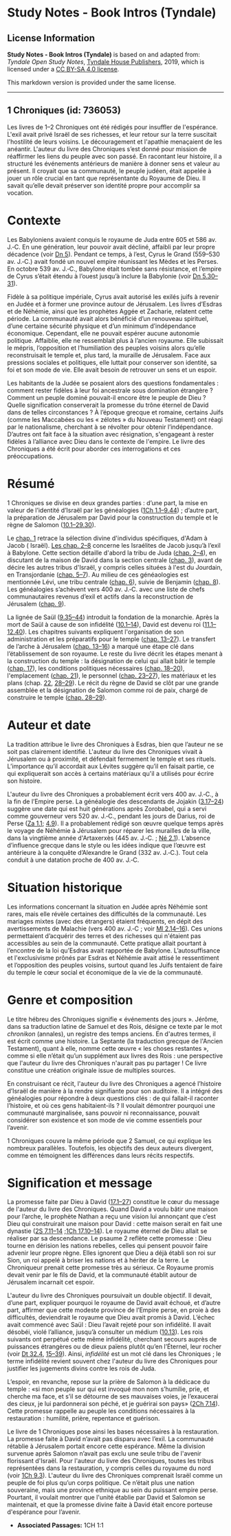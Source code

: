 # Study Notes - Book Intros (Tyndale)

## License Information

**Study Notes - Book Intros (Tyndale)** is based on and adapted from: _Tyndale Open Study Notes_, [Tyndale House Publishers](https://tyndaleopenresources.com/), 2019, which is licensed under a [CC BY-SA 4.0 license](https://creativecommons.org/licenses/by-sa/4.0/legalcode.en).

This markdown version is provided under the same license.



--------------------------------

## 1 Chroniques (id: 736053)

Les livres de 1–2 Chroniques ont été rédigés pour insuffler de l'espérance. L'exil avait privé Israël de ses richesses, et leur retour sur la terre suscitait l'hostilité de leurs voisins. Le découragement et l'apathie menaçaient de les anéantir. L'auteur du livre des Chroniques s’est donné pour mission de réaffirmer les liens du peuple avec son passé. En racontant leur histoire, il a structuré les événements antérieurs de manière à donner sens et valeur au présent. Il croyait que sa communauté, le peuple judéen, était appelée à jouer un rôle crucial en tant que représentante du Royaume de Dieu. Il savait qu’elle devait préserver son identité propre pour accomplir sa vocation.

Contexte
========

Les Babyloniens avaient conquis le royaume de Juda entre 605 et 586 av. J.‑C. En une génération, leur pouvoir avait décliné, affaibli par leur propre décadence (voir [Dn 5](https://ref.ly/Dan5:1-Dan5:31)). Pendant ce temps, à l’est, Cyrus le Grand (559–530 av. J.‑C.) avait fondé un nouvel empire réunissant les Mèdes et les Perses. En octobre 539 av. J.‑C., Babylone était tombée sans résistance, et l’empire de Cyrus s’était étendu à l’ouest jusqu’à inclure la Babylonie (voir [Dn 5\.30–31](https://ref.ly/Dan5:30-Dan5:31)).

Fidèle à sa politique impériale, Cyrus avait autorisé les exilés juifs à revenir en Judée et à former une province autour de Jérusalem. Les livres d’Esdras et de Néhémie, ainsi que les prophètes Aggée et Zacharie, relatent cette période. La communauté avait alors bénéficié d’un renouveau spirituel, d’une certaine sécurité physique et d’un minimum d’indépendance économique. Cependant, elle ne pouvait espérer aucune autonomie politique. Affaiblie, elle ne ressemblait plus à l’ancien royaume. Elle subissait le mépris, l’opposition et l’humiliation des peuples voisins alors qu’elle reconstruisait le temple et, plus tard, la muraille de Jérusalem. Face aux pressions sociales et politiques, elle luttait pour conserver son identité, sa foi et son mode de vie. Elle avait besoin de retrouver un sens et un espoir.

Les habitants de la Judée se posaient alors des questions fondamentales : comment rester fidèles à leur foi ancestrale sous domination étrangère ? Comment un peuple dominé pouvait\-il encore être le peuple de Dieu ? Quelle signification conserverait la promesse du trône éternel de David dans de telles circonstances ? À l’époque grecque et romaine, certains Juifs (comme les Maccabées ou les « zélotes » du Nouveau Testament) ont réagi par le nationalisme, cherchant à se révolter pour obtenir l’indépendance. D’autres ont fait face à la situation avec résignation, s'engageant à rester fidèles à l’alliance avec Dieu dans le contexte de l'empire. Le livre des Chroniques a été écrit pour aborder ces interrogations et ces préoccupations.

Résumé
======

1 Chroniques se divise en deux grandes parties : d’une part, la mise en valeur de l’identité d’Israël par les généalogies ([1Ch 1\.1–9\.44](https://ref.ly/1Chr1:1-1Chr9:44)) ; d’autre part, la préparation de Jérusalem par David pour la construction du temple et le règne de Salomon ([10\.1–29\.30](https://ref.ly/1Chr10:1-1Chr29:30)).

Le [chap. 1](https://ref.ly/1Chr1:1-1Chr1:54) retrace la sélection divine d'individus spécifiques, d'Adam à Jacob ( Israël). [Les chap. 2–8](https://ref.ly/1Chr2:1-1Chr8:40) concerne les Israélites de Jacob jusqu’à l’exil à Babylone. Cette section détaille d'abord la tribu de Juda ([chap. 2–4](https://ref.ly/1Chr2:1-1Chr4:43)), en discutant de la maison de David dans la section centrale ([chap. 3](https://ref.ly/1Chr3:1-1Chr3:24)), avant de décire les autres tribus d'Israël, y compris celles situées à l'est du Jourdain, en Transjordanie ([chap. 5–7](https://ref.ly/1Chr5:1-1Chr7:40)). Au milieu de ces généaologies est mentionnée Lévi, une tribu centrale ([chap. 6](https://ref.ly/1Chr6:1-1Chr6:81)), suivie de Benjamin ([chap. 8](https://ref.ly/1Chr8:1-1Chr8:40)). Les généalogies s’achèvent vers 400 av. J.‑C. avec une liste de chefs communautaires revenus d’exil et actifs dans la reconstruction de Jérusalem ([chap. 9](https://ref.ly/1Chr9:1-1Chr9:44)).

La lignée de Saül ([9\.35–44](https://ref.ly/1Chr9:35-1Chr9:44)) introduit la fondation de la monarchie. Après la mort de Saül à cause de son infidélité ([10\.1–14](https://ref.ly/1Chr10:1-1Chr10:14)), David est devenu roi ([11\.1–12\.40](https://ref.ly/1Chr11:1-1Chr12:40)). Les chapitres suivants expliquent l'organisation de son administration et les préparatifs pour le temple ([chap. 13–27](https://ref.ly/1Chr13:1-1Chr27:34)). Le transfert de l’arche à Jérusalem ([chap. 13–16](https://ref.ly/1Chr13:1-1Chr16:43)) a marqué une étape clé dans l’établissement de son royaume. Le reste du livre décrit les étapes menant à la construction du temple : la désignation de celui qui allait bâtir le temple ([chap. 17](https://ref.ly/1Chr17:1-1Chr17:27)), les conditions politiques nécessaires ([chap. 18–20](https://ref.ly/1Chr18:1-1Chr20:8)), l'emplacement ([chap. 21](https://ref.ly/1Chr21:1-1Chr21:30)), le personnel ([chap. 23–27](https://ref.ly/1Chr23:1-1Chr27:34)), les matériaux et les plans (chap. [22](https://ref.ly/1Chr22:1-1Chr22:19), [28–29](https://ref.ly/1Chr28:1-1Chr29:30)). Le récit du règne de David se clôt par une grande assemblée et la désignation de Salomon comme roi de paix, chargé de construire le temple ([chap. 28–29](https://ref.ly/1Chr28:1-1Chr29:30)).

Auteur et date
==============

La tradition attribue le livre des Chroniques à Esdras, bien que l’auteur ne se soit pas clairement identifié. L'auteur du livre des Chroniques vivait à Jérusalem ou à proximité, et défendait fermement le temple et ses rituels. L’importance qu’il accordait aux Lévites suggère qu’il en faisait partie, ce qui expliquerait son accès à certains matériaux qu'il a utilisés pour écrire son histoire.

L'auteur du livre des Chroniques a probablement écrit vers 400 av. J.‑C., à la fin de l’Empire perse. La généalogie des descendants de Jojakin ([3\.17–24](https://ref.ly/1Chr3:17-1Chr3:24)) suggère une date qui est huit générations après Zorobabel, qui a servi comme gouverneur vers 520 av. J.‑C., pendant les jours de Darius, roi de Perse ([Za 1\.1](https://ref.ly/Zech1:1); [4\.9](https://ref.ly/Zech4:9)). Il a probablement rédigé son œuvre quelque temps après le voyage de Néhémie à Jérusalem pour réparer les murailles de la ville, dans la vingtième année d'Artaxerxès (445 av. J.‑C. ; [Né 2\.1](https://ref.ly/Neh2:1)). L’absence d’influence grecque dans le style ou les idées indique que l’œuvre est antérieure à la conquête d’Alexandre le Grand (332 av. J.‑C.). Tout cela conduit à une datation proche de 400 av. J.‑C.

Situation historique
====================

Les informations concernant la situation en Judée après Néhémie sont rares, mais elle révèle certaines des difficultés de la communauté. Les mariages mixtes (avec des étrangers) étaient fréquents, en dépit des avertissements de Malachie (vers 400 av. J.‑C ; voir [Ml 2\.14–16](https://ref.ly/Mal2:14-Mal2:16)). Ces unions permettaient d’acquérir des terres et des richesses qui n'étaient pas accessibles au sein de la communauté. Cette pratique allait pourtant à l’encontre de la loi qu’Esdras avait rapportée de Babylone. L’autosuffisance et l'exclusivisme prônés par Esdras et Néhémie avait attisé le ressentiment et l’opposition des peuples voisins, surtout quand les Juifs tentaient de faire du temple le cœur social et économique de la vie de la communauté.

Genre et composition
====================

Le titre hébreu des Chroniques signifie « événements des jours ». Jérôme, dans sa traduction latine de Samuel et des Rois, désigne ce texte par le mot *chronikon* (annales), un registre des temps anciens. En d'autres termes, il est écrit comme une histoire. La Septante (la traduction grecque de l'Ancien Testament), quant à elle, nomme cette œuvre « les choses restantes », comme si elle n’était qu’un supplément aux livres des Rois : une perspective que l'auteur du livre des Chroniques n'aurait pas pu partager ! Ce livre constitue une création originale issue de multiples sources.

En construisant ce récit, l'auteur du livre des Chroniques a agencé l’histoire d’Israël de manière à la rendre signifiante pour son auditoire. Il a intégré des généalogies pour répondre à deux questions clés : de qui fallait\-il raconter l’histoire, et où ces gens habitaient\-ils ? Il voulait démontrer pourquoi une communauté marginalisée, sans pouvoir ni reconnaissance, pouvait considérer son existence et son mode de vie comme essentiels pour l’avenir.

1 Chroniques couvre la même période que 2 Samuel, ce qui explique les nombreux parallèles. Toutefois, les objectifs des deux auteurs divergent, comme en témoignent les différences dans leurs récits respectifs.

Signification et message
========================

La promesse faite par Dieu à David ([17\.1–27](https://ref.ly/1Chr17:1-1Chr17:27)) constitue le cœur du message de l'auteur du livre des Chroniques. Quand David a voulu bâtir une maison pour l’arche, le prophète Nathan a reçu une vision lui annonçant que c’est Dieu qui construirait une maison pour David : cette maison serait en fait une dynastie ([2S 7\.11–14](https://ref.ly/2Sam7:11-2Sam7:14) ;[1Ch 17\.10–14](https://ref.ly/1Chr17:10-1Chr17:14)). Le royaume éternel de Dieu allait se réaliser par sa descendance. Le psaume 2 reflète cette promesse : Dieu tourne en dérision les nations rebelles, celles qui pensent pouvoir faire advenir leur propre règne. Elles ignorent que Dieu a déjà établi son roi sur Sion, un roi appelé à briser les nations et à hériter de la terre. Le Chroniqueur prenait cette promesse très au sérieux. Ce Royaume promis devait venir par le fils de David, et la communauté établit autour de Jérusalem incarnait cet espoir.

L'auteur du livre des Chroniques poursuivait un double objectif. Il devait, d’une part, expliquer pourquoi le royaume de David avait échoué, et d’autre part, affirmer que cette modeste province de l’Empire perse, en proie à des difficultés, deviendrait le royaume que Dieu avait promis à David. L’échec avait commencé avec Saül : Dieu l’avait rejeté pour son infidélité. Il avait désobéi, violé l’alliance, jusqu’à consulter un médium ([10\.13](https://ref.ly/1Chr10:13)). Les rois suivants ont perpétué cette même infidélité, cherchant secours auprès de puissances étrangères ou de dieux païens plutôt qu’en l’Éternel, leur rocher (voir [Dt 32\.4](https://ref.ly/Deut32:4), [15–39](https://ref.ly/Deut32:15-Deut32:39)). Ainsi, *infidélité* est un mot clé dans les Chroniques ; le terme infidélité revient souvent chez l'auteur du livre des Chroniques pour justifier les jugements divins contre les rois de Juda.

L’espoir, en revanche, repose sur la prière de Salomon à la dédicace du temple : «si mon peuple sur qui est invoqué mon nom s’humilie, prie, et cherche ma face, et s’il se détourne de ses mauvaises voies, je l’exaucerai des cieux, je lui pardonnerai son péché, et je guérirai son pays» ([2Ch 7\.14](https://ref.ly/2Chr7:14)). Cette promesse rappelle au peuple les conditions nécessaires à la restauration : humilité, prière, repentance et guérison.

Le livre de 1 Chroniques pose ainsi les bases nécessaires à la restauration. La promesse faite à David n’avait pas disparu avec l’exil. La communauté rétablie à Jérusalem portait encore cette espérance. Même la division survenue après Salomon n’avait pas exclu une seule tribu de l'avenir florissant d'Israël. Pour l'auteur du livre des Chroniques, toutes les tribus représentées dans la restauration, y compris celles du royaume du nord (voir [1Ch 9\.3](https://ref.ly/1Chr9:3)). L'auteur du livre des Chroniques comprenait Israël comme un peuple de foi plus qu’un corps politique. Ce n’était plus une nation souveraine, mais une province ethnique au sein du puissant empire perse. Pourtant, il voulait montrer que l'unité établie par David et Salomon se maintenait, et que la promesse divine faite à David était encore porteuse d'espérance pour l’avenir.

* **Associated Passages:** 1CH 1:1

